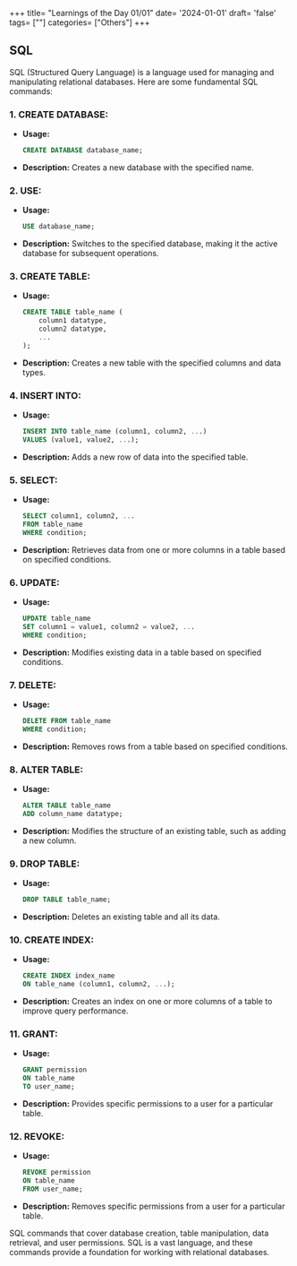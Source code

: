 +++
title= "Learnings of the Day 01/01"
date= '2024-01-01'
draft= 'false'
tags= [""]
categories= ["Others"]
+++

## SQL
SQL (Structured Query Language) is a language used for managing and manipulating relational databases. Here are some fundamental SQL commands:

### 1. **CREATE DATABASE:**
   - **Usage:**
     ```sql
     CREATE DATABASE database_name;
     ```
   - **Description:**
     Creates a new database with the specified name.

### 2. **USE:**
   - **Usage:**
     ```sql
     USE database_name;
     ```
   - **Description:**
     Switches to the specified database, making it the active database for subsequent operations.

### 3. **CREATE TABLE:**
   - **Usage:**
     ```sql
     CREATE TABLE table_name (
         column1 datatype,
         column2 datatype,
         ...
     );
     ```
   - **Description:**
     Creates a new table with the specified columns and data types.

### 4. **INSERT INTO:**
   - **Usage:**
     ```sql
     INSERT INTO table_name (column1, column2, ...)
     VALUES (value1, value2, ...);
     ```
   - **Description:**
     Adds a new row of data into the specified table.

### 5. **SELECT:**
   - **Usage:**
     ```sql
     SELECT column1, column2, ...
     FROM table_name
     WHERE condition;
     ```
   - **Description:**
     Retrieves data from one or more columns in a table based on specified conditions.

### 6. **UPDATE:**
   - **Usage:**
     ```sql
     UPDATE table_name
     SET column1 = value1, column2 = value2, ...
     WHERE condition;
     ```
   - **Description:**
     Modifies existing data in a table based on specified conditions.

### 7. **DELETE:**
   - **Usage:**
     ```sql
     DELETE FROM table_name
     WHERE condition;
     ```
   - **Description:**
     Removes rows from a table based on specified conditions.

### 8. **ALTER TABLE:**
   - **Usage:**
     ```sql
     ALTER TABLE table_name
     ADD column_name datatype;
     ```
   - **Description:**
     Modifies the structure of an existing table, such as adding a new column.

### 9. **DROP TABLE:**
   - **Usage:**
     ```sql
     DROP TABLE table_name;
     ```
   - **Description:**
     Deletes an existing table and all its data.

### 10. **CREATE INDEX:**
   - **Usage:**
     ```sql
     CREATE INDEX index_name
     ON table_name (column1, column2, ...);
     ```
   - **Description:**
     Creates an index on one or more columns of a table to improve query performance.

### 11. **GRANT:**
   - **Usage:**
     ```sql
     GRANT permission
     ON table_name
     TO user_name;
     ```
   - **Description:**
     Provides specific permissions to a user for a particular table.

### 12. **REVOKE:**
   - **Usage:**
     ```sql
     REVOKE permission
     ON table_name
     FROM user_name;
     ```
   - **Description:**
     Removes specific permissions from a user for a particular table.

SQL commands that cover database creation, table manipulation, data retrieval, and user permissions. SQL is a vast language, and these commands provide a foundation for working with relational databases.